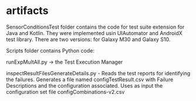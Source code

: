 # artifacts

SensorConditionsTest folder contains the code for test suite extension for Java and Kotlin. They were implemented usin UIAutomator and AndroidX test library. There are two versions: for Galaxy M30 and Galaxy S10.

Scripts folder contains Python code:

runExpMultAll.py -> the Test Execution Manager

inspectResultFilesGenerateDetails.py - Reads the test reports for identifying the failures. Generates a file named configTestResult.csv with Failure Descriptions and the configuration associated. Uses as input the configuration set file configCombinations-v2.csv
